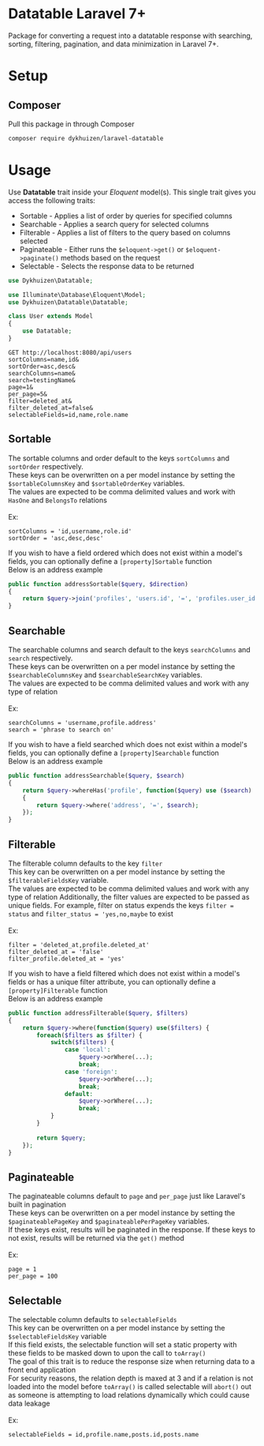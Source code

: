 
# Datatable Laravel 7+
Package for converting a request into a datatable response with searching, sorting, filtering, pagination, and data minimization in Laravel 7+. 

# Setup

## Composer

Pull this package in through Composer
```sh
composer require dykhuizen/laravel-datatable
```

# Usage

Use **Datatable** trait inside your *Eloquent* model(s). 
This single trait gives you access the following traits:
* Sortable - Applies a list of order by queries for specified columns
* Searchable - Applies a search query for selected columns
* Filterable - Applies a list of filters to the query based on columns selected
* Paginateable - Either runs the `$eloquent->get()` or `$eloquent->paginate()` methods based on the request
* Selectable - Selects the response data to be returned


```php
use Dykhuizen\Datatable;

use Illuminate\Database\Eloquent\Model;
use Dykhuizen\Datatable\Datatable;

class User extends Model 
{
    use Datatable;
}
```
```http request
GET http://localhost:8080/api/users
sortColumns=name,id& 
sortOrder=asc,desc& 
searchColumns=name&
search=testingName&
page=1&
per_page=5&
filter=deleted_at&
filter_deleted_at=false&
selectableFields=id,name,role.name
```

## Sortable
The sortable columns and order default to the keys `sortColumns` and `sortOrder` respectively.
<br>
These keys can be overwritten on a per model instance by setting the `$sortableColumnsKey` and `$sortableOrderKey` variables.
<br>
The values are expected to be comma delimited values and work with `HasOne` and `BelongsTo` relations
<br>
<br>
Ex:
```
sortColumns = 'id,username,role.id'
sortOrder = 'asc,desc,desc'
```
If you wish to have a field ordered which does not exist within a model's fields, you can optionally define a `[property]Sortable` function
<br>
Below is an address example
```php
public function addressSortable($query, $direction)
{
    return $query->join('profiles', 'users.id', '=', 'profiles.user_id')->orderBy('address', $direction)->select('users.*');
}
``` 

## Searchable
The searchable columns and search default to the keys `searchColumns` and `search` respectively.
<br>
These keys can be overwritten on a per model instance by setting the `$searchableColumnsKey` and `$searchableSearchKey` variables.
<br>
The values are expected to be comma delimited values and work with any type of relation
<br>
<br>
Ex:
```
searchColumns = 'username,profile.address'
search = 'phrase to search on'
```

If you wish to have a field searched which does not exist within a model's fields, you can optionally define a `[property]Searchable` function
<br>
Below is an address example
```php
public function addressSearchable($query, $search)
{
    return $query->whereHas('profile', function($query) use ($search)
    {
        return $query->where('address', '=', $search);
    });
}
```

## Filterable
The filterable column defaults to the key `filter`
<br>
This key can be overwritten on a per model instance by setting the `$filterableFieldsKey` variable.
<br>
The values are expected to be comma delimited values and work with any type of relation
Additionally, the filter values are expected to be passed as unique fields.
For example, filter on status expends the keys `filter = status` and `filter_status = 'yes,no,maybe` to exist
<br>
<br>
Ex:
```
filter = 'deleted_at,profile.deleted_at'
filter_deleted_at = 'false'
filter_profile.deleted_at = 'yes'
```

If you wish to have a field filtered which does not exist within a model's fields or has a unique filter attribute, you can optionally define a `[property]Filterable` function
<br>
Below is an address example
```php
public function addressFilterable($query, $filters)
{
    return $query->where(function($query) use($filters) {
        foreach($filters as $filter) {
            switch($filters) {
                case 'local':
                    $query->orWhere(...);
                    break;
                case 'foreign':
                    $query->orWhere(...);
                    break;
                default:
                    $query->orWhere(...);
                    break;
            }
        }
        
        return $query;
    });
}
```

## Paginateable
The paginateable columns default to `page` and `per_page` just like Laravel's built in pagination
<br>
These keys can be overwritten on a per model instance by setting the `$paginateablePageKey` and `$paginateablePerPageKey` variables.
<br>
If these keys exist, results will be paginated in the response.
If these keys to not exist, results will be returned via the `get()` method
<br>
<br>
Ex:
```
page = 1
per_page = 100
```

## Selectable
The selectable column defaults to `selectableFields`
<br>
This key can be overwritten on a per model instance by setting the `$selectableFieldsKey` variable
<br>
If this field exists, the selectable function will set a static property with these fields to be masked down to upon the call to `toArray()`
<br>
The goal of this trait is to reduce the response size when returning data to a front end application
<br>
For security reasons, the relation depth is maxed at 3 and if a relation is not loaded into the model before `toArray()` is called selectable will `abort()` out as someone is attempting to load relations dynamically which could cause data leakage
<br>
<br>
Ex:
```
selectableFields = id,profile.name,posts.id,posts.name
```